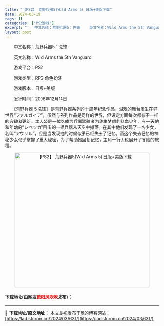```yaml
---
title: "【PS2】 荒野兵器5(Wild Arms 5) 日版+美版下载"
date: 2024-03-19
tags: []
categories: ["PS2游戏"]
excerpt: "　　中文名称：荒野兵器5：先锋 　　英文名称：Wild Arms the 5th Vanguard 　　游戏平台：PS2 　　游戏类型：RPG 角色扮演 　　游戏版本：日版+美版 　　发行时间：2006年12月14日 　　《荒野兵器 5 先锋》是荒野兵器系列的十周年纪念作品，游戏的舞台发生在异世界&amp;&hellip;"
layout: post
---
```


 <p>　　中文名称：荒野兵器5：先锋</p> <p>　　英文名称：Wild Arms the 5th Vanguard</p> <p>　　游戏平台：PS2</p> <p>　　游戏类型：RPG 角色扮演</p> <p>　　游戏版本：日版+美版</p> <p>　　发行时间：2006年12月14日</p> <p>　　《荒野兵器 5 先锋》是荒野兵器系列的十周年纪念作品，游戏的舞台发生在异世界&ldquo;ファルガイア&rdquo;，虽然与系列作品是同样的世界，但设定方面每次都有不一样的突破和更新。主人公是一位以成为兵器驾驶者为终生梦想的热血少年，有一天他和年幼的&ldquo;レベッカ&rdquo;目击的一架兵器从天空中掉落。在其中他们发现了一名少女，名叫&ldquo;アウリル&rdquo;，但是当发现她的时候似乎已经失去了记忆，而这个失去记忆的神秘少女似乎掌握了重大秘密，为了帮助她回复记忆，主角一行人也展开了冒险的旅程。</p> <p align="center"><img align="" border="0" src="https://lad.sfcrom.cn/wp-content/uploads/2024/03/20240319_65f9994a1429b.jpg" width="442" alt="【PS2】 荒野兵器5(Wild Arms 5) 日版+美版下载" /></p> <p><h4>下载地址(由网友<font color="red">欧阳风吹吹</font>发布)：</h4></p> 

---
📖 **下载地址/原文地址：** 本文最初发布于我的博客网站：[https://lad.sfcrom.cn/2024/03/631/](https://lad.sfcrom.cn/2024/03/631/)
